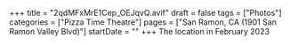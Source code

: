 +++
title = "2qdMFxMrE1Cep_OEJqvQ.avif"
draft = false
tags = ["Photos"]
categories = ["Pizza Time Theatre"]
pages = ["San Ramon, CA (1901 San Ramon Valley Blvd)"]
startDate = ""
+++
The location in February 2023
